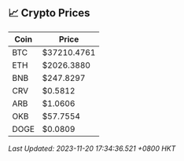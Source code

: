 ## 📈 Crypto Prices

| Coin | Price |
| ---- | ----- |
| BTC | $37210.4761 |
| ETH | $2026.3880 |
| BNB | $247.8297 |
| CRV | $0.5812 |
| ARB | $1.0606 |
| OKB | $57.7554 |
| DOGE | $0.0809 |

_Last Updated: 2023-11-20 17:34:36.521 +0800 HKT_